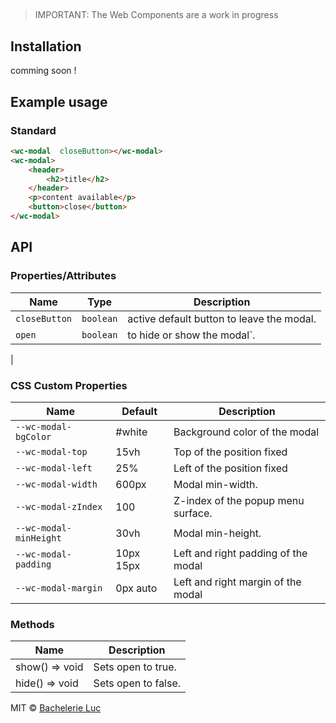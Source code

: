 ## <wc-modal>
> IMPORTANT: The Web Components are a work in progress

## Installation
comming soon !

## Example usage
### Standard

```html
<wc-modal  closeButton></wc-modal>
<wc-modal>
    <header>
        <h2>title</h2>
    </header>
    <p>content available</p>
    <button>close</button>
</wc-modal>
```
## API

### Properties/Attributes
| Name | Type  | Description
| ---- | ----  | -------
| `closeButton`             | `boolean`             | active default button to leave the modal.
| `open`                    | `boolean`             | to hide or show the modal`.
|

### CSS Custom Properties

| Name | Default | Description
| ------------------------------------- | -------------------------------------------------- | ---
| `--wc-modal-bgColor`           |  #white                  | Background color of the modal
| `--wc-modal-top`               | 15vh                     | Top of the position fixed
| `--wc-modal-left`              | 25%                      | Left of the position fixed
| `--wc-modal-width`             | 600px                    | Modal min-width.
| `--wc-modal-zIndex`            | 100                      | Z-index of the popup menu surface.
| `--wc-modal-minHeight`         | 30vh                     | Modal min-height.
| `--wc-modal-padding`           | 10px 15px                | Left and right padding of the modal
| `--wc-modal-margin`            |  0px auto                | Left and right margin of the modal

### Methods

| Name  | Description
| ------------------------------------| --------------------------------------------------
| show() => void                      | Sets open to true.
| hide()  => void                     | Sets open to false.


MIT © [Bachelerie Luc]()